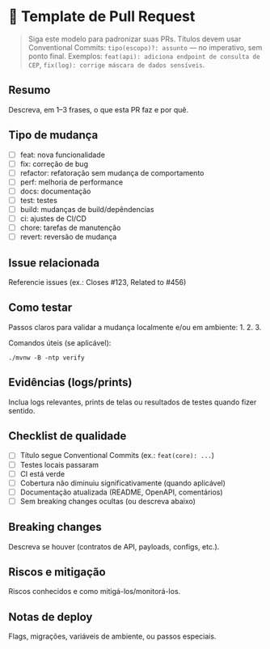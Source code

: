 # 🚀 Template de Pull Request

> Siga este modelo para padronizar suas PRs. Títulos devem usar Conventional Commits: `tipo(escopo)?: assunto` — no imperativo, sem ponto final. Exemplos: `feat(api): adiciona endpoint de consulta de CEP`, `fix(log): corrige máscara de dados sensíveis`.

## Resumo
Descreva, em 1–3 frases, o que esta PR faz e por quê.

## Tipo de mudança
- [ ] feat: nova funcionalidade
- [ ] fix: correção de bug
- [ ] refactor: refatoração sem mudança de comportamento
- [ ] perf: melhoria de performance
- [ ] docs: documentação
- [ ] test: testes
- [ ] build: mudanças de build/depêndencias
- [ ] ci: ajustes de CI/CD
- [ ] chore: tarefas de manutenção
- [ ] revert: reversão de mudança

## Issue relacionada
Referencie issues (ex.: Closes #123, Related to #456)

## Como testar
Passos claros para validar a mudança localmente e/ou em ambiente:
1. 
2. 
3. 

Comandos úteis (se aplicável):
```
./mvnw -B -ntp verify
```

## Evidências (logs/prints)
Inclua logs relevantes, prints de telas ou resultados de testes quando fizer sentido.

## Checklist de qualidade
- [ ] Título segue Conventional Commits (ex.: `feat(core): ...`)
- [ ] Testes locais passaram
- [ ] CI está verde
- [ ] Cobertura não diminuiu significativamente (quando aplicável)
- [ ] Documentação atualizada (README, OpenAPI, comentários)
- [ ] Sem breaking changes ocultas (ou descreva abaixo)

## Breaking changes
Descreva se houver (contratos de API, payloads, configs, etc.).

## Riscos e mitigação
Riscos conhecidos e como mitigá-los/monitorá-los.

## Notas de deploy
Flags, migrações, variáveis de ambiente, ou passos especiais.
